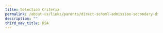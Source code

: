 ```yaml
---
title: Selection Criteria
permalink: /about-us/links/parents/direct-school-admission-secondary-dsa-sec-exercise-2022/selection-criteria/
description: ""
third_nav_title: DSA
---
```

